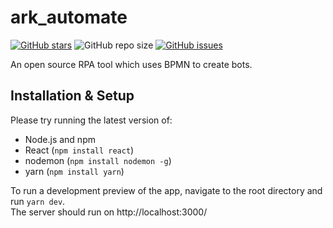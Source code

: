 # ark_automate
[![GitHub stars](https://img.shields.io/github/stars/bptlab/ark_automate)](https://github.com/bptlab/ark_automate)
![GitHub repo size](https://img.shields.io/github/repo-size/bptlab/ark_automate)
[![GitHub issues](https://img.shields.io/github/issues/bptlab/ark_automate)](https://github.com/bptlab/ark_automate/issues)

An open source RPA tool which uses BPMN to create bots.

## Installation & Setup

Please try running the latest version of:
- Node.js and npm
- React (`npm install react`)
- nodemon (`npm install nodemon -g`)
- yarn (`npm install yarn`)

To run a development preview of the app, navigate to the root directory and run `yarn dev`.  
The server should run on http://localhost:3000/
